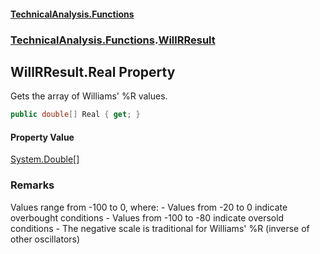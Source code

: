 #### [TechnicalAnalysis\.Functions](Atypical.TechnicalAnalysis.Functions.md 'Atypical\.TechnicalAnalysis\.Functions')
### [TechnicalAnalysis\.Functions](Atypical.TechnicalAnalysis.Functions.md#TechnicalAnalysis.Functions 'TechnicalAnalysis\.Functions').[WillRResult](WillRResult.md 'TechnicalAnalysis\.Functions\.WillRResult')

## WillRResult\.Real Property

Gets the array of Williams' %R values\.

```csharp
public double[] Real { get; }
```

#### Property Value
[System\.Double](https://docs.microsoft.com/en-us/dotnet/api/System.Double 'System\.Double')[\[\]](https://docs.microsoft.com/en-us/dotnet/api/System.Array 'System\.Array')

### Remarks
Values range from \-100 to 0, where:
\- Values from \-20 to 0 indicate overbought conditions
\- Values from \-100 to \-80 indicate oversold conditions
\- The negative scale is traditional for Williams' %R \(inverse of other oscillators\)